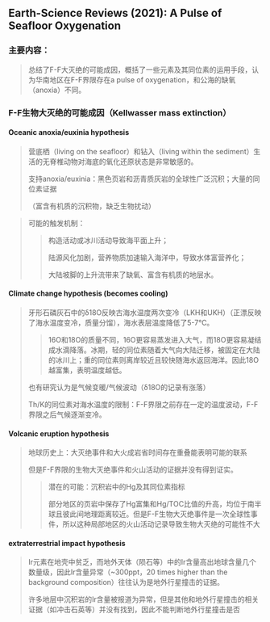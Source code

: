 ## Earth-Science Reviews (2021): A Pulse of Seafloor Oxygenation

### 主要内容：

> 总结了F-F大灭绝的可能成因，概括了一些元素及其同位素的运用手段，认为华南地区在F-F界限存在a pulse of oxygenation，和公海的缺氧（anoxia）不同。

### F-F生物大灭绝的可能成因（Kellwasser mass extinction）

#### Oceanic anoxia/euxinia hypothesis

> 营底栖（living on the seafloor）和钻入（living within the sediment）生活的无脊椎动物对海底的氧化还原状态是非常敏感的。
>
> 支持anoxia/euxinia：黑色页岩和沥青质灰岩的全球性广泛沉积；大量的同位素证据
>
> （富含有机质的沉积物，缺乏生物扰动）

> 可能的触发机制：
>
> > 构造活动或冰川活动导致海平面上升；
> >
> > 陆源风化加剧，营养物质加速输入海洋中，导致水体富营养化；
> >
> > 大陆坡脚的上升流带来了缺氧、富含有机质的地层水。

#### Climate change hypothesis (becomes cooling)

> 牙形石磷灰石中的δ18O反映古海水温度两次变冷（LKH和UKH）（正漂反映了海水温度变冷，质量分馏），海水表层温度降低了5-7℃。
>
> > 16O和18O的质量不同，16O更容易蒸发进入大气，而18O更容易凝结成水滴降落。冰期，轻的同位素随着大气向大陆迁移，被固定在大陆的冰川上；重的同位素则离岸较近且较快随海水返回海洋。因此18O越富集，表明温度越低。
>
> 也有研究认为是气候变暖/气候波动（δ18O的记录有涨落）
>
> Th/K的同位素对海水温度的限制：F-F界限之前存在一定的温度波动，F-F界限之后气候逐渐变冷。

#### Volcanic eruption hypothesis

> 地球历史上：大灭绝事件和大火成岩省时间存在重叠能表明可能的联系
>
> 但是F-F界限的生物大灭绝事件和火山活动的证据并没有得到证实。
>
> > 潜在的可能：沉积岩中的Hg及其同位素指标
> >
> > 部分地区的页岩中保存了Hg富集和Hg/TOC比值的升高，均位于南半球且彼此间地理距离较近。但是F-F生物大灭绝事件是一次全球性事件，所以这种局部地区的火山活动记录导致生物大灭绝的可能性不大

#### extraterrestrial impact hypothesis

> Ir元素在地壳中贫乏，而地外天体（陨石等）中的Ir含量高出地球含量几个数量级，因此Ir含量异常（~300ppt，20 times higher than the background composition）往往认为是地外行星撞击的证据。
>
> 许多地层中沉积岩的Ir含量被报道为异常，但是其他和地外行星撞击的相关证据（如冲击石英等）并没有找到，因此不能判断地外行星撞击是否

